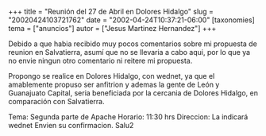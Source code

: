 +++
title = "Reunión del 27 de Abril en Dolores Hidalgo"
slug = "20020424103721762"
date = "2002-04-24T10:37:21-06:00"
[taxonomies]
tema = ["anuncios"]
autor = ["Jesus Martinez Hernandez"]
+++

Debido a que habia recibido muy pocos comentarios sobre mi propuesta de
reunion en Salvatierra, asumí que no se llevaria a cabo aqui, por lo que
ya no envie ningun otro comentario ni reitere mi propuesta.

Propongo se realice en Dolores Hidalgo, con wednet, ya que el
amablemente propuso ser anfitrion y ademas la gente de León y Guanajuato
Capital, seria beneficiada por la cercania de Dolores Hidalgo, en
comparación con Salvatierra.

Tema: Segunda parte de Apache
Horario: 11:30 hrs
Direccion: La indicará wednet
Envien su confirmacion.
Salu2


